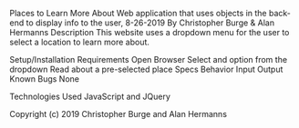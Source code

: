 Places to Learn More About
Web application that uses objects in the back-end to display info to the user, 8-26-2019
By Christopher Burge & Alan Hermanns
Description
This website uses a dropdown menu for the user to select a location to learn more about.

Setup/Installation Requirements
Open Browser
Select and option from the dropdown
Read about a pre-selected place
Specs
Behavior	Input	Output
Known Bugs
None

Technologies Used
JavaScript and JQuery

Copyright (c) 2019 Christopher Burge and Alan Hermanns
